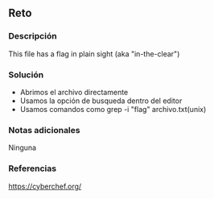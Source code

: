 
## Reto

### Descripción 
This file has a flag in plain sight (aka "in-the-clear")
### Solución
* Abrimos el archivo directamente 
* Usamos la opción de busqueda dentro del editor 
* Usamos comandos como grep -i "flag" archivo.txt(unix)


### Notas adicionales
Ninguna

### Referencias 
https://cyberchef.org/

